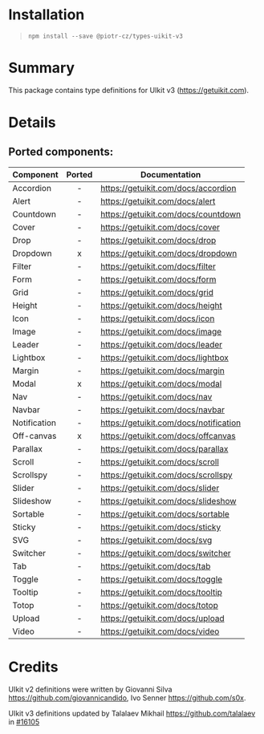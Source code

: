 # Installation
> `npm install --save @piotr-cz/types-uikit-v3`

# Summary
This package contains type definitions for UIkit v3 (https://getuikit.com).

# Details

## Ported components:

Component    | Ported | Documentation
-------------|:------:|--------------
Accordion    | -      | https://getuikit.com/docs/accordion
Alert        | -      | https://getuikit.com/docs/alert
Countdown    | -      | https://getuikit.com/docs/countdown
Cover        | -      | https://getuikit.com/docs/cover
Drop         | -      | https://getuikit.com/docs/drop
Dropdown     | x      | https://getuikit.com/docs/dropdown
Filter       | -      | https://getuikit.com/docs/filter
Form         | -      | https://getuikit.com/docs/form
Grid         | -      | https://getuikit.com/docs/grid
Height       | -      | https://getuikit.com/docs/height
Icon         | -      | https://getuikit.com/docs/icon
Image        | -      | https://getuikit.com/docs/image
Leader       | -      | https://getuikit.com/docs/leader
Lightbox     | -      | https://getuikit.com/docs/lightbox
Margin       | -      | https://getuikit.com/docs/margin
Modal        | x      | https://getuikit.com/docs/modal
Nav          | -      | https://getuikit.com/docs/nav
Navbar       | -      | https://getuikit.com/docs/navbar
Notification | -      | https://getuikit.com/docs/notification
Off-canvas   | x      | https://getuikit.com/docs/offcanvas
Parallax     | -      | https://getuikit.com/docs/parallax
Scroll       | -      | https://getuikit.com/docs/scroll
Scrollspy    | -      | https://getuikit.com/docs/scrollspy
Slider       | -      | https://getuikit.com/docs/slider
Slideshow    | -      | https://getuikit.com/docs/slideshow
Sortable     | -      | https://getuikit.com/docs/sortable
Sticky       | -      | https://getuikit.com/docs/sticky
SVG          | -      | https://getuikit.com/docs/svg
Switcher     | -      | https://getuikit.com/docs/switcher
Tab          | -      | https://getuikit.com/docs/tab
Toggle       | -      | https://getuikit.com/docs/toggle
Tooltip      | -      | https://getuikit.com/docs/tooltip
Totop        | -      | https://getuikit.com/docs/totop
Upload       | -      | https://getuikit.com/docs/upload
Video        | -      | https://getuikit.com/docs/video

# Credits

UIkit v2 definitions were written by Giovanni Silva <https://github.com/giovannicandido>, Ivo Senner <https://github.com/s0x>.

UIkit v3 definitions updated by Talalaev Mikhail https://github.com/talalaev in [#16105](https://github.com/DefinitelyTyped/DefinitelyTyped/pull/16105)

